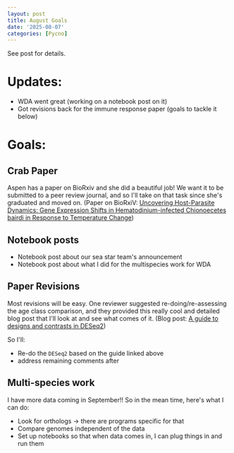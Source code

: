 ```yaml
---
layout: post
title: August Goals
date: '2025-08-07'
categories: [Pycno]
---
```

See post for details. 

# Updates: 
- WDA went great (working on a notebook post on it)       
- Got revisions back for the immune response paper (goals to tackle it below) 

# Goals: 

## Crab Paper
Aspen has a paper on BioRxiv and she did a beautiful job! We want it to be submitted to a peer review journal, and so I'll take on that task since she's graduated and moved on. (Paper on BioRxiV: [Uncovering Host-Parasite Dynamics: Gene Expression Shifts in Hematodinium-infected Chionoecetes bairdi in Response to Temperature Change](https://www.biorxiv.org/content/10.1101/2025.06.05.658092v2.abstract))

## Notebook posts     
- Notebook post about our sea star team's announcement       
- Notebook post about what I did for the multispecies work for WDA 

## Paper Revisions
Most revisions will be easy. One reviewer suggested re-doing/re-assessing the age class comparison, and they provided this really cool and detailed blog post that I'll look at and see what comes of it. (Blog post: [A guide to designs and contrasts in DESeq2](https://www.atakanekiz.com/technical/a-guide-to-designs-and-contrasts-in-DESeq2/)) 

So I'll:       
- Re-do the `DESeq2` based on the guide linked above      
- address remaining comments after    

## Multi-species work
I have more data coming in September!! So in the mean time, here's what I can do:        
- Look for orthologs → there are programs specific for that 
- Compare genomes independent of the data
- Set up notebooks so that when data comes in, I can plug things in and run them 